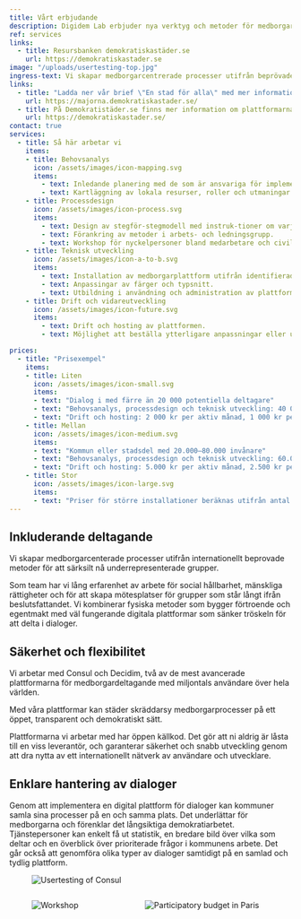 ```yaml
---
title: Vårt erbjudande
description: Digidem Lab erbjuder nya verktyg och metoder för medborgardeltagande.
ref: services
links:
  - title: Resursbanken demokratiskastäder.se
    url: https://demokratiskastader.se
image: "/uploads/usertesting-top.jpg"
ingress-text: Vi skapar medborgarcentrerade processer utifrån beprövade metoder för att särskilt nå underrepresenterade grupper.
links:
  - title: "Ladda ner vår brief \"En stad för alla\" med mer information om  hur vi jobbar."
    url: https://majorna.demokratiskastader.se/
  - title: På Demokratistäder.se finns mer information om plattformarna Consul och Decidim.
    url: https://demokratiskastader.se/
contact: true
services:
  - title: Så här arbetar vi
    items:
    - title: Behovsanalys
      icon: /assets/images/icon-mapping.svg
      items:
        - text: Inledande planering med de som är ansvariga för implementeringen.
        - text: Kartläggning av lokala resurser, roller och utmaningar.
    - title: Processdesign
      icon: /assets/images/icon-process.svg
      items:
        - text: Design av stegför-stegmodell med instruk-tioner om varje fas.
        - text: Förankring av metoder i arbets- och ledningsgrupp.
        - text: Workshop för nyckelpersoner bland medarbetare och civilsamhälle.
    - title: Teknisk utveckling
      icon: /assets/images/icon-a-to-b.svg
      items:
        - text: Installation av medborgarplattform utifrån identifierade behov.
        - text: Anpassingar av färger och typsnitt.
        - text: Utbildning i användning och administration av plattformen.
    - title: Drift och vidareutveckling
      icon: /assets/images/icon-future.svg
      items:
        - text: Drift och hosting av plattformen.
        - text: Möjlighet att beställa ytterligare anpassningar eller utbildningar.

prices:
  - title: "Prisexempel"
    items:
    - title: Liten
      icon: /assets/images/icon-small.svg
      items:
      - text: "Dialog i med färre än 20 000 potentiella deltagare"
      - text: "Behovsanalys, processdesign och teknisk utveckling: 40 000 kr"
      - text: "Drift och hosting: 2 000 kr per aktiv månad, 1 000 kr per inaktiv månad"
    - title: Mellan
      icon: /assets/images/icon-medium.svg
      items:
      - text: "Kommun eller stadsdel med 20.000–80.000 invånare"
      - text: "Behovsanalys, processdesign och teknisk utveckling: 60.000 kr"
      - text: "Drift och hosting: 5.000 kr per aktiv månad, 2.500 kr per inaktiv månad."
    - title: Stor
      icon: /assets/images/icon-large.svg
      items:
      - text: "Priser för större installa­tioner beräknas utifrån antal ­användare och behov av utbildning och support. Kontakta oss gärna för att få en prisuppskattning eller offert!"
---
```


## Inkluderande deltagande
Vi skapar medborgarcenterade processer utifrån internationellt beprovade metoder för att särksilt nå underrepresenterade grupper.

Som team har vi lång erfarenhet av arbete för social hållbarhet, mänskliga rättigheter och för att skapa mötesplatser för grupper som står långt ifrån beslutsfattandet.
Vi kombinerar fysiska metoder som bygger förtroende och egentmakt med väl fungerande digitala plattformar som sänker tröskeln för att delta i dialoger.

## Säkerhet och flexibilitet
Vi arbetar med Consul och Decidim, två av de mest avancerade plattformarna för medborgardeltagande med miljontals användare över hela världen.

Med våra plattformar kan städer skräddarsy medborgarprocesser på ett öppet, transparent och demokratiskt sätt.

Plattformarna vi arbetar med har öppen källkod. Det gör att ni aldrig är låsta till en viss leverantör, och garanterar säkerhet och snabb utveckling genom att dra nytta av ett internationellt nätverk av användare och utvecklare.

## Enklare hantering av dialoger
Genom att implementera en digital plattform för dialoger kan kommuner samla sina processer på en och samma plats. Det underlättar för medborgarna och förenklar det långsiktiga demokratiarbetet.
Tjänstepersoner kan enkelt få ut statistik, en bredare bild över vilka som deltar och en överblick över prioriterade frågor i kommunens arbete. Det går också att genomföra olika typer av dialoger samtidigt på en samlad och tydlig plattform.

<figure class="image is-2by1">
  <img src="{{site.baseurl}}/uploads/usertesting.jpg" alt="Usertesting of Consul">
</figure>
<div class="columns">
  <div class="column">
    <figure class="image is-2by1">
      <img src="{{site.baseurl}}/uploads/workshop.jpg" alt="Workshop">
    </figure>
  </div>
  <div class="column">
    <figure class="image is-2by1">
      <img src="{{site.baseurl}}/uploads/paris2.jpg" alt="Participatory budget in Paris">
    </figure>
  </div>
</div>
